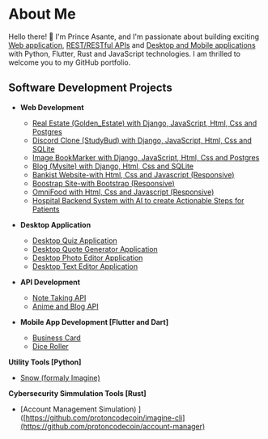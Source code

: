 <h1>About Me</h1>
<p>Hello there! 👋 I'm Prince Asante, and I'm passionate about building exciting <a href="https://github.com/protoncodecoin">Web application</a>, <a href="https://github.com/protoncodecoin">REST/RESTful APIs</a> and <a href="https://github.com/protoncodecoin">Desktop and Mobile applications </a>with Python, Flutter, Rust and JavaScript technologies.
I am thrilled to welcome you to my GitHub portfolio.</p>

<h2>Software Development Projects</h2>

- <b>Web Development</b>
  - [Real Estate (Golden_Estate) with Django, JavaScript, Html, Css and Postgres](https://github.com/protoncodecoin/Real_Estate)
  - [Discord Clone (StudyBud) with Django, JavaScript, Html, Css and SQLite](https://github.com/protoncodecoin/Discord_studybud)
  - [Image BookMarker with Django, JavaScript, Html, Css and Postgres](https://github.com/protoncodecoin/image-bookmaker-site)
  - [Blog (Mysite) with Django, Html, Css and SQLite](https://github.com/protoncodecoin/Blog-site)
  - [Bankist Website-with Html, Css and Javascript (Responsive)](https://github.com/protoncodecoin/Bankist-Website/tree/main)
  - [Boostrap Site-with Bootstrap (Responsive)](https://github.com/protoncodecoin/Bootstrap-Developer)
  - [OmniFood with Html, Css and Javascript (Responsive)](https://github.com/protoncodecoin/omni-food)
  - [Hospital Backend System with AI to create Actionable Steps for Patients](https://github.com/protoncodecoin/hospital-backend-system)


- <b>Desktop Application</b>
  - [Desktop Quiz Application](https://github.com/protoncodecoin/quizla)
  - [Desktop Quote Generator Application](https://github.com/protoncodecoin/GRIMM-QUOTE-GENERATOR)
  - [Desktop Photo Editor Application](https://github.com/protoncodecoin/Photo-Editor)
  - [Desktop Text Editor Application](https://github.com/protoncodecoin/RichText-Editor)

- <b>API Development</b>
  - [Note Taking API](https://github.com/protoncodecoin/Note-api)
  - [Anime and Blog API](https://github.com/protoncodecoin/creative-blog)
 
- <b>Mobile App Development [Flutter and Dart]</b>
  - [Business Card](https://github.com/protoncodecoin/Flutter-Business-card)
  - [Dice Roller](https://github.com/protoncodecoin/Dice-Roller-)

 <b>Utility Tools [Python]</b>
  - [Snow (formaly Imagine) ](https://github.com/protoncodecoin/imagine-cli)

 <b>Cybersecurity Simmulation Tools [Rust]</b>
 - [Account Management Simulation) ]([https://github.com/protoncodecoin/imagine-cli](https://github.com/protoncodecoin/account-manager)
 


<!--
**protoncodecoin/protoncodecoin** is a ✨ _special_ ✨ repository because its `README.md` (this file) appears on your GitHub profile.

Here are some ideas to get you started:

- 🔭 I’m currently working on ...
- 🌱 I’m currently learning ...
- 👯 I’m looking to collaborate on ...
- 🤔 I’m looking for help with ...
- 💬 Ask me about ...
- 📫 How to reach me: ...
- 😄 Pronouns: ...
- ⚡ Fun fact: ...
-->
